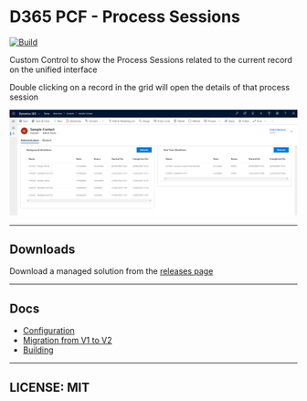 # D365 PCF - Process Sessions

[![Build](https://github.com/cathalnoonan/d365-pcf-processsessions/actions/workflows/BUILD.yml/badge.svg)](https://github.com/cathalnoonan/d365-pcf-processsessions/actions/workflows/BUILD.yml)

Custom Control to show the Process Sessions related to the current record on the unified interface

Double clicking on a record in the grid will open the details of that process session

![Banner image](images/banner.png)

---

## Downloads

Download a managed solution from the [releases page](https://github.com/cathalnoonan/d365-pcf-processsessions/releases)

---

## Docs
- [Configuration](docs/configuration.md)
- [Migration from V1 to V2](docs/migration-v1-v2.md)
- [Building](docs/building.md)

---

## LICENSE: MIT